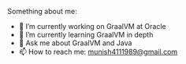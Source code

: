 Something about me:
- 🔭 I’m currently working on GraalVM at Oracle
- 🌱 I’m currently learning GraalVM in depth
- 💬 Ask me about GraalVM and Java
- 📫 How to reach me: munish4111989@gmail.com


